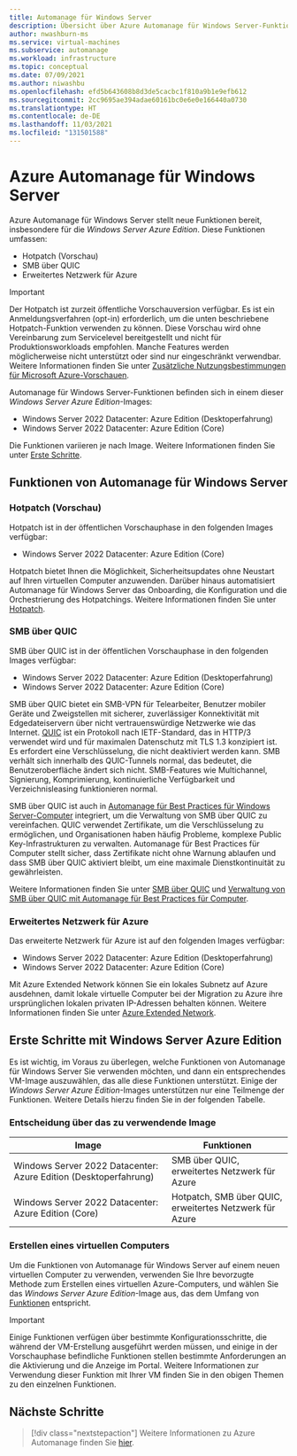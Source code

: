 ```yaml
---
title: Automanage für Windows Server
description: Übersicht über Azure Automanage für Windows Server-Funktionen in der Windows Server Azure Edition
author: nwashburn-ms
ms.service: virtual-machines
ms.subservice: automanage
ms.workload: infrastructure
ms.topic: conceptual
ms.date: 07/09/2021
ms.author: niwashbu
ms.openlocfilehash: efd5b643608b8d3de5cacbc1f810a9b1e9efb612
ms.sourcegitcommit: 2cc9695ae394adae60161bc0e6e0e166440a0730
ms.translationtype: HT
ms.contentlocale: de-DE
ms.lasthandoff: 11/03/2021
ms.locfileid: "131501588"
---
```

# <a name="azure-automanage-for-windows-server"></a>Azure Automanage für Windows Server

Azure Automanage für Windows Server stellt neue Funktionen bereit, insbesondere für die _Windows Server Azure Edition_.  Diese Funktionen umfassen:
- Hotpatch (Vorschau)
- SMB über QUIC
- Erweitertes Netzwerk für Azure

> [!IMPORTANT]
> Der Hotpatch ist zurzeit öffentliche Vorschauversion verfügbar. Es ist ein Anmeldungsverfahren (opt-in) erforderlich, um die unten beschriebene Hotpatch-Funktion verwenden zu können.
> Diese Vorschau wird ohne Vereinbarung zum Servicelevel bereitgestellt und nicht für Produktionsworkloads empfohlen. Manche Features werden möglicherweise nicht unterstützt oder sind nur eingeschränkt verwendbar.
> Weitere Informationen finden Sie unter [Zusätzliche Nutzungsbestimmungen für Microsoft Azure-Vorschauen](https://azure.microsoft.com/support/legal/preview-supplemental-terms/).

Automanage für Windows Server-Funktionen befinden sich in einem dieser _Windows Server Azure Edition_-Images: 

- Windows Server 2022 Datacenter: Azure Edition (Desktoperfahrung)
- Windows Server 2022 Datacenter: Azure Edition (Core)

Die Funktionen variieren je nach Image. Weitere Informationen finden Sie unter [Erste Schritte](#getting-started-with-windows-server-azure-edition).

## <a name="automanage-for-windows-server-capabilities"></a>Funktionen von Automanage für Windows Server

### <a name="hotpatch-preview"></a>Hotpatch (Vorschau)

Hotpatch ist in der öffentlichen Vorschauphase in den folgenden Images verfügbar:

- Windows Server 2022 Datacenter: Azure Edition (Core)

Hotpatch bietet Ihnen die Möglichkeit, Sicherheitsupdates ohne Neustart auf Ihren virtuellen Computer anzuwenden.  Darüber hinaus automatisiert Automanage für Windows Server das Onboarding, die Konfiguration und die Orchestrierung des Hotpatchings.  Weitere Informationen finden Sie unter [Hotpatch](automanage-hotpatch.md).  

### <a name="smb-over-quic"></a>SMB über QUIC

SMB über QUIC ist in der öffentlichen Vorschauphase in den folgenden Images verfügbar:

- Windows Server 2022 Datacenter: Azure Edition (Desktoperfahrung)
- Windows Server 2022 Datacenter: Azure Edition (Core)

SMB über QUIC bietet ein SMB-VPN für Telearbeiter, Benutzer mobiler Geräte und Zweigstellen mit sicherer, zuverlässiger Konnektivität mit Edgedateiservern über nicht vertrauenswürdige Netzwerke wie das Internet. [QUIC](https://datatracker.ietf.org/doc/rfc9000/) ist ein Protokoll nach IETF-Standard, das in HTTP/3 verwendet wird und für maximalen Datenschutz mit TLS 1.3 konzipiert ist. Es erfordert eine Verschlüsselung, die nicht deaktiviert werden kann. SMB verhält sich innerhalb des QUIC-Tunnels normal, das bedeutet, die Benutzeroberfläche ändert sich nicht. SMB-Features wie Multichannel, Signierung, Komprimierung, kontinuierliche Verfügbarkeit und Verzeichnisleasing funktionieren normal. 

SMB über QUIC ist auch in [Automanage für Best Practices für Windows Server-Computer](automanage-windows-server.md) integriert, um die Verwaltung von SMB über QUIC zu vereinfachen. QUIC verwendet Zertifikate, um die Verschlüsselung zu ermöglichen, und Organisationen haben häufig Probleme, komplexe Public Key-Infrastrukturen zu verwalten. Automanage für Best Practices für Computer stellt sicher, dass Zertifikate nicht ohne Warnung ablaufen und dass SMB über QUIC aktiviert bleibt, um eine maximale Dienstkontinuität zu gewährleisten.

Weitere Informationen finden Sie unter [SMB über QUIC](https://aka.ms/smboverquic) und [Verwaltung von SMB über QUIC mit Automanage für Best Practices für Computer](automanage-smb-over-quic.md).
 

### <a name="extended-network-for-azure"></a>Erweitertes Netzwerk für Azure

Das erweiterte Netzwerk für Azure ist auf den folgenden Images verfügbar:

- Windows Server 2022 Datacenter: Azure Edition (Desktoperfahrung)
- Windows Server 2022 Datacenter: Azure Edition (Core)

Mit Azure Extended Network können Sie ein lokales Subnetz auf Azure ausdehnen, damit lokale virtuelle Computer bei der Migration zu Azure ihre ursprünglichen lokalen privaten IP-Adressen behalten können. Weitere Informationen finden Sie unter [Azure Extended Network](/windows-server/manage/windows-admin-center/azure/azure-extended-network).  


## <a name="getting-started-with-windows-server-azure-edition"></a>Erste Schritte mit Windows Server Azure Edition

Es ist wichtig, im Voraus zu überlegen, welche Funktionen von Automanage für Windows Server Sie verwenden möchten, und dann ein entsprechendes VM-Image auszuwählen, das alle diese Funktionen unterstützt.  Einige der _Windows Server Azure Edition_-Images unterstützen nur eine Teilmenge der Funktionen. Weitere Details hierzu finden Sie in der folgenden Tabelle.

### <a name="deciding-which-image-to-use"></a>Entscheidung über das zu verwendende Image 

|Image|Funktionen|
|--|--|
|Windows Server 2022 Datacenter: Azure Edition (Desktoperfahrung) | SMB über QUIC, erweitertes Netzwerk für Azure | 
| Windows Server 2022 Datacenter: Azure Edition (Core) | Hotpatch, SMB über QUIC, erweitertes Netzwerk für Azure | 

### <a name="creating-a-vm"></a>Erstellen eines virtuellen Computers

Um die Funktionen von Automanage für Windows Server auf einem neuen virtuellen Computer zu verwenden, verwenden Sie Ihre bevorzugte Methode zum Erstellen eines virtuellen Azure-Computers, und wählen Sie das _Windows Server Azure Edition_-Image aus, das dem Umfang von [Funktionen](#getting-started-with-windows-server-azure-edition) entspricht.  

> [!IMPORTANT]
> Einige Funktionen verfügen über bestimmte Konfigurationsschritte, die während der VM-Erstellung ausgeführt werden müssen, und einige in der Vorschauphase befindliche Funktionen stellen bestimmte Anforderungen an die Aktivierung und die Anzeige im Portal.  Weitere Informationen zur Verwendung dieser Funktion mit Ihrer VM finden Sie in den obigen Themen zu den einzelnen Funktionen.

## <a name="next-steps"></a>Nächste Schritte

> [!div class="nextstepaction"]
> Weitere Informationen zu Azure Automanage finden Sie [hier](automanage-virtual-machines.md).